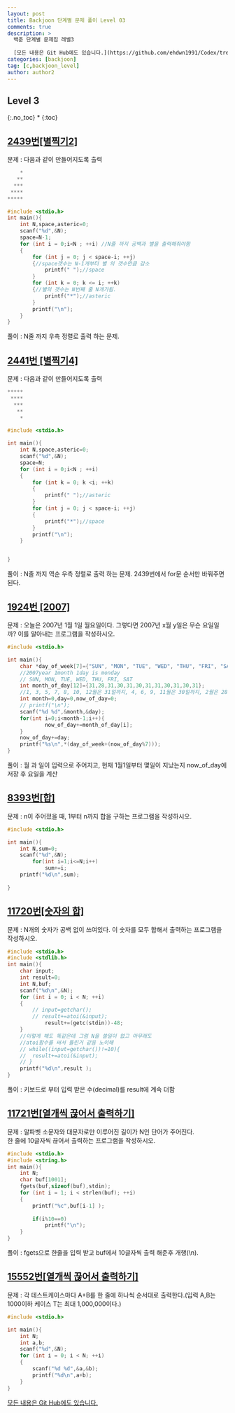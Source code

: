 ```yaml
---
layout: post
title: Backjoon 단계별 문제 풀이 Level 03
comments: true
description: >
  백준 단계별 문제집 레벨3
  
  [모든 내용은 Git Hub에도 있습니다.](https://github.com/ehdwn1991/Codex/tree/master/backjoon/Level_3)
categories: [backjoon]
tag: [c,backjoon_level]
author: author2
---
```


## Level 3
{:.no_toc}
* 
{:toc}


## [2439번[별찍기2]](https://www.acmicpc.net/problem/2439)
문제  : 다음과 같이 만들어지도록 출력

```c
	*
   **
  ***
 ****
*****
```

```c
#include <stdio.h>
int main(){
	int N,space,asteric=0;
	scanf("%d",&N);
	space=N-1;
	for (int i = 0;i<N ; ++i) //N줄 까지 공백과 별을 출력해줘야함
	{	
		for (int j = 0; j < space-i; ++j)
		{//space갯수는 N-1개부터 별 의 갯수만큼 감소
			printf(" ");//space
		}
		for (int k = 0; k <= i; ++k)
		{//별의 갯수는 N번째 줄 N개가됨.
			printf("*");//asteric
		}
		printf("\n");
	}
}
```

풀이 :  N줄 까지 우측 정렬로 출력 하는 문제.



## [2441번 [별찍기4]](https://www.acmicpc.net/problem/2441)
문제  : 다음과 같이 만들어지도록 출력

```c
*****
 ****
  ***
   **
    *
```

```c
#include <stdio.h>

int main(){
	int N,space,asteric=0;
	scanf("%d",&N);
	space=N;
	for (int i = 0;i<N ; ++i)
	{	
		for (int k = 0; k <i; ++k)
		{
			printf(" ");//asteric
		}
		for (int j = 0; j < space-i; ++j)
		{
			printf("*");//space
		}
		printf("\n");
	}


}
```

풀이 :  N줄 까지 역순 우측 정렬로 출력 하는 문제. 2439번에서 for문 순서만 바꿔주면 된다.


## [1924번 [2007]](https://www.acmicpc.net/problem/1924)
문제  : 오늘은 2007년 1월 1일 월요일이다. 그렇다면 2007년 x월 y일은 무슨 요일일까? 이를 알아내는 프로그램을 작성하시오.

```c
#include <stdio.h>

int main(){
	char *day_of_week[7]={"SUN", "MON", "TUE", "WED", "THU", "FRI", "SAT"};
	//2007year 1month 1day is monday
	// SUN, MON, TUE, WED, THU, FRI, SAT
	int month_of_day[12]={31,28,31,30,31,30,31,31,30,31,30,31};
	//1, 3, 5, 7, 8, 10, 12월은 31일까지, 4, 6, 9, 11월은 30일까지, 2월은 28일까
	int month=0,day=0,now_of_day=0;
	// printf("\n");
	scanf("%d %d",&month,&day);
	for(int i=0;i<month-1;i++){
			now_of_day+=month_of_day[i];
	}
	now_of_day+=day;
	printf("%s\n",*(day_of_week+(now_of_day%7)));
}
```

풀이 : 월 과 일이 입력으로 주어지고, 현재 1월1일부터 몇일이 지났는지 now_of_day에 저장 후 요일을 계산  

## [8393번[합]](https://www.acmicpc.net/problem/1924)
문제  : n이 주어졌을 때, 1부터 n까지 합을 구하는 프로그램을 작성하시오.
```c
#include <stdio.h>

int main(){
    int N,sum=0;
    scanf("%d",&N);
        for(int i=1;i<=N;i++)
            sum+=i;
    printf("%d\n",sum);
    
}
```

## [11720번[숫자의 합]](https://www.acmicpc.net/problem/11720)
문제 : N개의 숫자가 공백 없이 쓰여있다. 이 숫자를 모두 합해서 출력하는 프로그램을 작성하시오.  

```c
#include <stdio.h>
#include <stdlib.h>
int main(){
	char input;
	int result=0;
	int N,buf;
	scanf("%d\n",&N);
	for (int i = 0; i < N; ++i)
	{
		// input=getchar();
		// result+=atoi(&input);
			result+=(getc(stdin))-48;
	}
	//이렇게 해도 똑같은데 그럼 N을 쓸일이 없고 아무래도
    //atoi함수를 써서 틀린거 같음 노이해
	// while((input=getchar())!=10){
	// 	result+=atoi(&input);
	// }
	printf("%d\n",result );
}
```
풀이 : 키보드로 부터 입력 받은 수(decimal)를 result에 계속 더함  


## [11721번[열개씩 끊어서 출력하기]](https://www.acmicpc.net/problem/11720)
문제 : 알파벳 소문자와 대문자로만 이루어진 길이가 N인 단어가 주어진다.   
한 줄에 10글자씩 끊어서 출력하는 프로그램을 작성하시오.  

```c
#include <stdio.h>
#include <string.h>
int main(){
	int N;
	char buf[1001];
	fgets(buf,sizeof(buf),stdin);
	for (int i = 1; i < strlen(buf); ++i)
	{
		printf("%c",buf[i-1] );
		
		if(i%10==0)
			printf("\n");
	}
}
```
풀이 : fgets으로 한줄을 입력 받고 buf에서 10글자씩 출력 해준후 개행(\n).   

## [15552번[열개씩 끊어서 출력하기]](https://www.acmicpc.net/problem/15552)
문제 : 각 테스트케이스마다 A+B를 한 줄에 하나씩 순서대로 출력한다.(입력 A,B는 1000이하 케이스 T는 최대 1,000,000이다.)  

```c
#include <stdio.h>

int main(){
	int N;
	int a,b;
	scanf("%d",&N);
	for (int i = 0; i < N; ++i)
	{
		scanf("%d %d",&a,&b);
		printf("%d\n",a+b);
	}
}
```

[모든 내용은 Git Hub에도 있습니다.](https://github.com/ehdwn1991/Codex/tree/master/backjoon/Level_3)